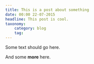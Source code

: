 ```yaml
---
title: This is a post about something
date: 00:00 22-07-2015
headline: This post is cool.
taxonomy:
    category: blog
    tag:
---
```

Some text should go here.

And some **more** here.

